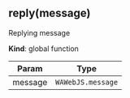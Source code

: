 <a name="reply"></a>

## reply(message)
Replying message

**Kind**: global function

| Param | Type |
| --- | --- |
| message | <code>WAWebJS.message</code> |